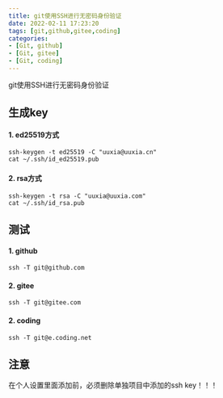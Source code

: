 ```yaml
---
title: git使用SSH进行无密码身份验证
date: 2022-02-11 17:23:20
tags: [git,github,gitee,coding]
categories:
- [Git, github]
- [Git, gitee]
- [Git, coding]
---
```


git使用SSH进行无密码身份验证
<!--more-->

## 生成key

#### 1. ed25519方式
    ssh-keygen -t ed25519 -C "uuxia@uuxia.cn"
    cat ~/.ssh/id_ed25519.pub

#### 2. rsa方式
    ssh-keygen -t rsa -C "uuxia@uuxia.com"
    cat ~/.ssh/id_rsa.pub


## 测试

#### 1. github
    ssh -T git@github.com
#### 2. gitee
    ssh -T git@gitee.com
#### 2. coding
    ssh -T git@e.coding.net


## 注意
在个人设置里面添加前，必须删除单独项目中添加的ssh key！！！
